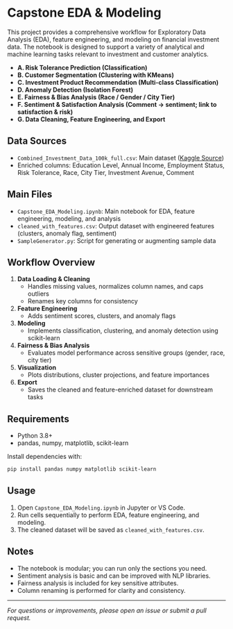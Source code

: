 # Capstone EDA & Modeling


This project provides a comprehensive workflow for Exploratory Data Analysis (EDA), feature engineering, and modeling on financial investment data. The notebook is designed to support a variety of analytical and machine learning tasks relevant to investment and customer analytics.

- **A. Risk Tolerance Prediction (Classification)**
- **B. Customer Segmentation (Clustering with KMeans)**
- **C. Investment Product Recommendation (Multi-class Classification)**
- **D. Anomaly Detection (Isolation Forest)**
- **E. Fairness & Bias Analysis (Race / Gender / City Tier)**
- **F. Sentiment & Satisfaction Analysis (Comment → sentiment; link to satisfaction & risk)**
- **G. Data Cleaning, Feature Engineering, and Export**


## Data Sources
- `Combined_Investment_Data_100k_full.csv`: Main dataset ([Kaggle Source](https://www.kaggle.com/code/emremsr/finance-data/input))
- Enriched columns: Education Level, Annual Income, Employment Status, Risk Tolerance, Race, City Tier, Investment Avenue, Comment


## Main Files
- `Capstone_EDA_Modeling.ipynb`: Main notebook for EDA, feature engineering, modeling, and analysis
- `cleaned_with_features.csv`: Output dataset with engineered features (clusters, anomaly flag, sentiment)
- `SampleGenerator.py`: Script for generating or augmenting sample data


## Workflow Overview
1. **Data Loading & Cleaning**
	- Handles missing values, normalizes column names, and caps outliers
	- Renames key columns for consistency
2. **Feature Engineering**
	- Adds sentiment scores, clusters, and anomaly flags
3. **Modeling**
	- Implements classification, clustering, and anomaly detection using scikit-learn
4. **Fairness & Bias Analysis**
	- Evaluates model performance across sensitive groups (gender, race, city tier)
5. **Visualization**
	- Plots distributions, cluster projections, and feature importances
6. **Export**
	- Saves the cleaned and feature-enriched dataset for downstream tasks

## Requirements
- Python 3.8+
- pandas, numpy, matplotlib, scikit-learn

Install dependencies with:
```bash
pip install pandas numpy matplotlib scikit-learn
```

## Usage
1. Open `Capstone_EDA_Modeling.ipynb` in Jupyter or VS Code.
2. Run cells sequentially to perform EDA, feature engineering, and modeling.
3. The cleaned dataset will be saved as `cleaned_with_features.csv`.


## Notes
- The notebook is modular; you can run only the sections you need.
- Sentiment analysis is basic and can be improved with NLP libraries.
- Fairness analysis is included for key sensitive attributes.
- Column renaming is performed for clarity and consistency.

---

*For questions or improvements, please open an issue or submit a pull request.*
